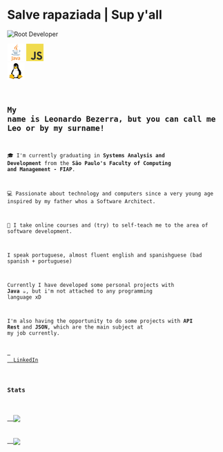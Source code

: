 # Salve rapaziada | Sup y'all

![Root Developer](https://media.giphy.com/media/Q61LJj43H48z1FIK4X/giphy-downsized-large.gif)<!--(https://media.giphy.com/media/13HgwGsXF0aiGY/giphy.gif)-->

<code><img height="40" src="https://raw.githubusercontent.com/github/explore/80688e429a7d4ef2fca1e82350fe8e3517d3494d/topics/java/java.png"></code>
<code><img height="40" src="https://raw.githubusercontent.com/github/explore/80688e429a7d4ef2fca1e82350fe8e3517d3494d/topics/javascript/javascript.png"></code><code>
<code><img height="40" src="https://raw.githubusercontent.com/github/explore/80688e429a7d4ef2fca1e82350fe8e3517d3494d/topics/linux/linux.png"></code>

## My name is Leonardo Bezerra, but you can call me Leo or by my surname!

🎓 I'm currently graduating in **Systems Analysis and Development** from the **São Paulo's Faculty of Computing and Management - FIAP**.

💻 Passionate about technology and computers since a very young age inspired by my father whos a Software Architect.

📓 I take online courses and (try) to self-teach me to the area of software development.

I speak portuguese, almost fluent english and spanishguese (bad spanish + portuguese)

Currently I have developed some personal projects with **Java** ☕, but i'm not attached to any programming language xD

I'm also having the opportunity to do some projects with **API Rest** and **JSON**, which are the main subject at my job currently.

<a href="https://www.linkedin.com/in/leonardo-bezerra-bispo/"> 
  LinkedIn
</a>

### Stats
<a href="https://github.com/LeonardoBezerraBispo/github-readme-stats">
  <img align="center" 
       src="https://github-readme-stats.vercel.app/api?username=LeonardoBezerraBispo&show_icons=true&theme=merko&bg_color=000000&include_all_commits=false"/>
</a>
<a href="https://github.com/LeonardoBezerraBispo/github-readme-stats">
  <img align="center" 
       src="https://github-readme-stats.vercel.app/api/top-langs/?username=LeonardoBezerraBispo&layout=compact&theme=merko&bg_color=000000&hide=C%23"/>
</a>

